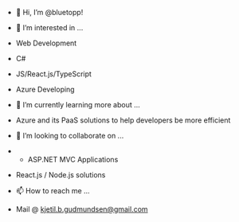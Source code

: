 - 👋 Hi, I’m @bluetopp!
- 👀 I’m interested in ...
 - Web Development
 - C#
 - JS/React.js/TypeScript
 - Azure Developing

- 🌱 I’m currently learning more about ... 
 - Azure and its PaaS solutions to help developers be more efficient

- 💞️ I’m looking to collaborate on ...
- - ASP.NET MVC Applications
 - React.js / Node.js solutions

- 📫 How to reach me ...
 - Mail @ kjetil.b.gudmundsen@gmail.com

<!---
bluetopp/bluetopp is a ✨ special ✨ repository because its `README.md` (this file) appears on your GitHub profile.
You can click the Preview link to take a look at your changes.
--->

